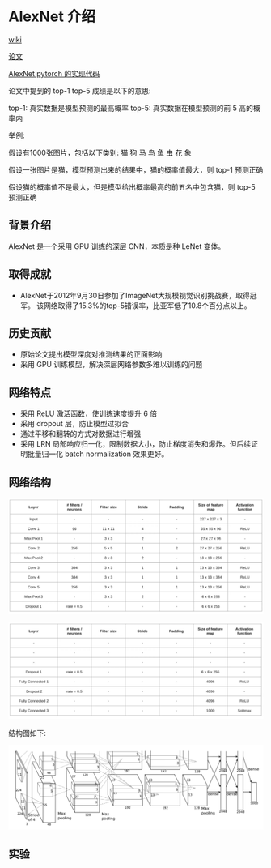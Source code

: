 # AlexNet 介绍

[wiki](https://en.wikipedia.org/wiki/AlexNet)

[论文](https://papers.nips.cc/paper_files/paper/2012/file/c399862d3b9d6b76c8436e924a68c45b-Paper.pdf)

[AlexNet pytorch 的实现代码](https://github.com/pytorch/vision/blob/main/torchvision/models/alexnet.py)

论文中提到的 top-1 top-5 成绩是以下的意思:

top-1: 真实数据是模型预测的最高概率
top-5: 真实数据在模型预测的前 5 高的概率内

举例:

假设有1000张图片，包括以下类别: 猫 狗 马 鸟 鱼 虫 花 象

假设一张图片是猫，模型预测出来的结果中，猫的概率值最大，则 top-1 预测正确

假设猫的概率值不是最大，但是模型给出概率最高的前五名中包含猫，则 top-5 预测正确

## 背景介绍

AlexNet 是一个采用 GPU 训练的深层 CNN，本质是种 LeNet 变体。

## 取得成就

- AlexNet于2012年9月30日参加了ImageNet大规模视觉识别挑战赛，取得冠军。 该网络取得了15.3%的top-5错误率，比亚军低了10.8个百分点以上。

## 历史贡献

- 原始论文提出模型深度对推测结果的正面影响
- 采用 GPU 训练模型，解决深层网络参数多难以训练的问题

## 网络特点

- 采用 ReLU 激活函数，使训练速度提升 6 倍
- 采用 dropout 层，防止模型过拟合
- 通过平移和翻转的方式对数据进行增强
- 采用 LRN 局部响应归一化，限制数据大小，防止梯度消失和爆炸。但后续证明批量归一化 batch normalization 效果更好。

## 网络结构

![](md-img/Screenshot-from-2021-03-19-16-01-03.webp)

![](md-img/Screenshot-from-2021-03-19-16-01-13.webp)

结构图如下:

![](md-img/85fd290d45e5bbcf8113f72ffcb8f596.png)

## 实验

